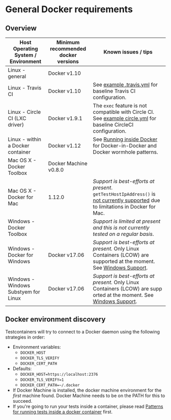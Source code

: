 # General Docker requirements

## Overview

| Host Operating System / Environment | Minimum recommended docker versions | Known issues / tips |
|----------------------------------------|-----------------------------|--------------------------|
| Linux - general                        | Docker v1.10                | |
| Linux - Travis CI                      | Docker v1.10                | See [example .travis.yml](https://raw.githubusercontent.com/testcontainers/testcontainers-java/master/.travis.yml) for baseline Travis CI configuration. |
| Linux - Circle CI (LXC driver)         | Docker v1.9.1               | The `exec` feature is not compatible with Circle CI. See [example circle.yml](https://raw.githubusercontent.com/testcontainers/testcontainers-java/master/circle.yml) for baseline CircleCI configuration. |
| Linux - within a Docker container      | Docker v1.12                | See [Running inside Docker](continuous_integration/dind_patterns.md) for Docker-in-Docker and Docker wormhole patterns. |
| Mac OS X - Docker Toolbox              | Docker Machine v0.8.0       | |
| Mac OS X - Docker for Mac              | 1.12.0                      | *Support is best-efforts at present*. `getTestHostIpAddress()` is [not currently supported](https://github.com/testcontainers/testcontainers-java/issues/166) due to limitations in Docker for Mac. |
| Windows - Docker Toolbox               |                             | *Support is limited at present and this is not currently tested on a regular basis*. |
| Windows - Docker for Windows           | Docker v17.06               | *Support is best-efforts at present.* Only Linux Containers (LCOW) are supported at the moment. See [Windows Support](windows.md). |
| Windows - Windows Substyem for Linux   | Docker v17.06               | *Support is best-efforts at present.* Only Linux Containers (LCOW) are supp    orted at the moment. See [Windows Support](windows.md). |

## Docker environment discovery

Testcontainers will try to connect to a Docker daemon using the following strategies in order:

* Environment variables:
	* `DOCKER_HOST`
	* `DOCKER_TLS_VERIFY`
	* `DOCKER_CERT_PATH`
* Defaults:
	* `DOCKER_HOST=https://localhost:2376`
	* `DOCKER_TLS_VERIFY=1`
	* `DOCKER_CERT_PATH=~/.docker`
* If Docker Machine is installed, the docker machine environment for the *first* machine found. Docker Machine needs to be on the PATH for this to succeed.
* If you're going to run your tests inside a container, please read [Patterns for running tests inside a docker container](continuous_integration/dind_patterns.md) first.
